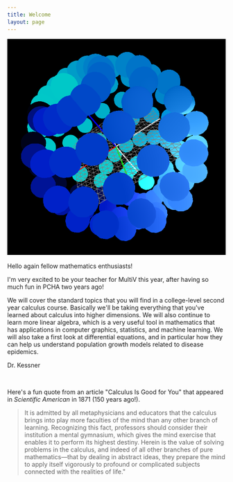 ```yaml
---
title: Welcome
layout: page
---
```


![](/assets/images/sidney.png)

Hello again fellow mathematics enthusiasts!  

I'm very excited to be your teacher for MultiV this year, after having so much
fun in PCHA two years ago!

We will cover the standard topics that you will find in a college-level second
year calculus course.  Basically we'll be taking everything that you've learned
about calculus into higher dimensions.  We will also continue to learn more
linear algebra, which is a very useful tool in mathematics that has
applications in computer graphics, statistics, and machine learning.  We will
also take a first look at differential equations, and in particular how they
can help us understand population growth models related to disease epidemics.

Dr. Kessner

<br/>

Here's a fun quote from an article "Calculus Is Good for You"
that appeared in _Scientific American_ in 1871 (150 years ago!).

> It is admitted by all metaphysicians and educators that the calculus brings
> into play more faculties of the mind than any other branch of learning.
> Recognizing this fact, professors should consider their institution a mental
> gymnasium, which gives the mind exercise that enables it to perform its highest
> destiny. Herein is the value of solving problems in the calculus, and indeed of
> all other branches of pure mathematics—that by dealing in abstract ideas, they
> prepare the mind to apply itself vigorously to profound or complicated subjects
> connected with the realities of life."



